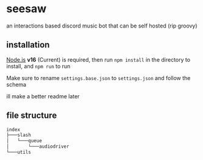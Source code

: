 # seesaw

an interactions based discord music bot that can be self hosted (rip groovy)

## installation

[Node.js](https://nodejs.org/en/) **v16** (Current) is required, then run `npm install` in the directory to install, and `npm run` to run

Make sure to rename `settings.base.json` to `settings.json` and follow the schema

ill make a better readme later

## file structure

```txt
index
├───slash
│   └───queue
│       └───audiodriver
└───utils
```
